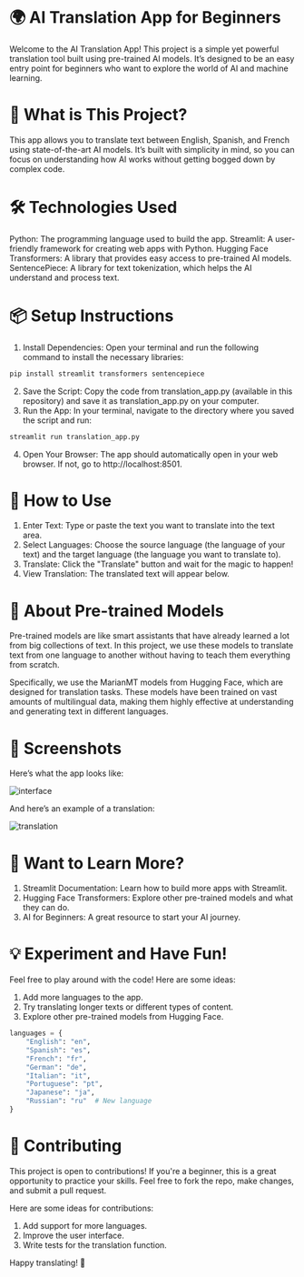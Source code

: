 # 🌍 AI Translation App for Beginners

Welcome to the AI Translation App! This project is a simple yet powerful translation tool built using pre-trained AI models.
 It’s designed to be an easy entry point for beginners who want to explore the world of AI and machine learning.


# 🚀 What is This Project?

This app allows you to translate text between English, Spanish, and French using state-of-the-art AI models. 
It’s built with simplicity in mind, so you can focus on understanding how AI works without getting bogged down by complex code.


# 🛠️ Technologies Used
Python: The programming language used to build the app.
Streamlit: A user-friendly framework for creating web apps with Python.
Hugging Face Transformers: A library that provides easy access to pre-trained AI models.
SentencePiece: A library for text tokenization, which helps the AI understand and process text.


# 📦 Setup Instructions
1. Install Dependencies: Open your terminal and run the following command to install the necessary libraries:
```python
pip install streamlit transformers sentencepiece
```
2. Save the Script: Copy the code from translation_app.py (available in this repository) and save it as translation_app.py on your computer.
3. Run the App: In your terminal, navigate to the directory where you saved the script and run:
```python
streamlit run translation_app.py
```
4. Open Your Browser: The app should automatically open in your web browser. If not, go to http://localhost:8501.



# 🎉 How to Use
1. Enter Text: Type or paste the text you want to translate into the text area.
2. Select Languages: Choose the source language (the language of your text) and the target language (the language you want to translate to).
3. Translate: Click the "Translate" button and wait for the magic to happen!
4. View Translation: The translated text will appear below.


   
# 🤖 About Pre-trained Models
Pre-trained models are like smart assistants that have already learned a lot from big collections of text. 
In this project, we use these models to translate text from one language to another without having to teach them everything from scratch.

Specifically, we use the MarianMT models from Hugging Face, which are designed for translation tasks. 
These models have been trained on vast amounts of multilingual data, making them highly effective at understanding and generating text in different languages.



# 📸 Screenshots
Here’s what the app looks like:

![interface](https://github.com/user-attachments/assets/10639ee0-049a-4e19-a609-04f7d8a2a6ed)

And here’s an example of a translation:

![translation](https://github.com/user-attachments/assets/1de5717e-0358-4ac7-afb7-c6143097896a)



# 🌟 Want to Learn More?
1. Streamlit Documentation: Learn how to build more apps with Streamlit.
2. Hugging Face Transformers: Explore other pre-trained models and what they can do.
3. AI for Beginners: A great resource to start your AI journey.



# 💡 Experiment and Have Fun!
Feel free to play around with the code! Here are some ideas:

1. Add more languages to the app.
2. Try translating longer texts or different types of content.
3. Explore other pre-trained models from Hugging Face.

```python
languages = {
    "English": "en",
    "Spanish": "es",
    "French": "fr",
    "German": "de",
    "Italian": "it",
    "Portuguese": "pt",
    "Japanese": "ja",
    "Russian": "ru"  # New language
}
```




# 🤝 Contributing
This project is open to contributions! If you're a beginner, this is a great opportunity to practice your skills. 
Feel free to fork the repo, make changes, and submit a pull request.

Here are some ideas for contributions:

1. Add support for more languages.
2. Improve the user interface.
3. Write tests for the translation function.


Happy translating! 🎉


